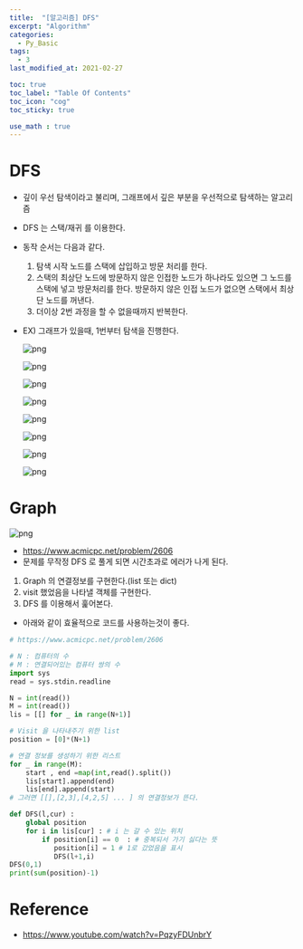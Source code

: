 ```yaml
---
title:  "[알고리즘] DFS"
excerpt: "Algorithm"
categories:
  - Py_Basic
tags:
  - 3
last_modified_at: 2021-02-27

toc: true
toc_label: "Table Of Contents"
toc_icon: "cog"
toc_sticky: true

use_math : true
---
```


# DFS

- 깊이 우선 탐색이라고 불리며, 그래프에서 깊은 부분을 우선적으로 탐색하는 알고리즘

- DFS 는  스택/재귀 를 이용한다.

- 동작 순서는 다음과 같다.

  1. 탐색 시작 노드를 스택에 삽입하고 방문 처리를 한다.
  2. 스택의 최상단 노드에 방문하지 않은 인접한 노드가 하나라도 있으면 그 노드를 스택에 넣고 방문처리를 한다. 방문하지 않은 인접 노드가 없으면 스택에서 최상단 노드를 꺼낸다.
  3. 더이상 2번 과정을 할 수 없을때까지 반복한다.

- EX) 그래프가 있을때, 1번부터 탐색을 진행한다. 

  ![png](/assets/images/{Py_Basic}/2_1.JPG)

  ![png](/assets/images/{Py_Basic}/2_2.JPG)

  ![png](/assets/images/{Py_Basic}/2_3.JPG)

  ![png](/assets/images/{Py_Basic}/2_4.JPG)

  ![png](/assets/images/{Py_Basic}/2_5.JPG)

  ![png](/assets/images/{Py_Basic}/2_6.JPG)

  ![png](/assets/images/{Py_Basic}/2_7.JPG)

  ![png](/assets/images/{Py_Basic}/2_8.JPG)

# Graph

![png](/assets/images/{Algorithm}/33_1.JPG)

- https://www.acmicpc.net/problem/2606
- 문제를 무작정 DFS 로 풀게 되면 시간초과로 에러가 나게 된다.

1. Graph 의 연결정보를 구현한다.(list 또는 dict)
2. visit 했었음을 나타낼 객체를 구현한다.
3. DFS 를 이용해서 훑어본다.

- 아래와 같이 효율적으로 코드를 사용하는것이 좋다.

```python
# https://www.acmicpc.net/problem/2606

# N : 컴퓨터의 수
# M : 연결되어있는 컴퓨터 쌍의 수
import sys
read = sys.stdin.readline

N = int(read())
M = int(read())
lis = [[] for _ in range(N+1)]

# Visit 을 나타내주기 위한 list
position = [0]*(N+1)

# 연결 정보를 생성하기 위한 리스트
for _ in range(M):
    start , end =map(int,read().split())
    lis[start].append(end)
    lis[end].append(start)
# 그러면 [[],[2,3],[4,2,5] ... ] 의 연결정보가 뜬다.

def DFS(l,cur) :
    global position
    for i in lis[cur] : # i 는 갈 수 있는 위치
        if position[i] == 0  : # 중복되서 가기 싫다는 뜻
           position[i] = 1 # 1로 갔었음을 표시
           DFS(l+1,i)
DFS(0,1)
print(sum(position)-1)
```



# Reference

- https://www.youtube.com/watch?v=PqzyFDUnbrY